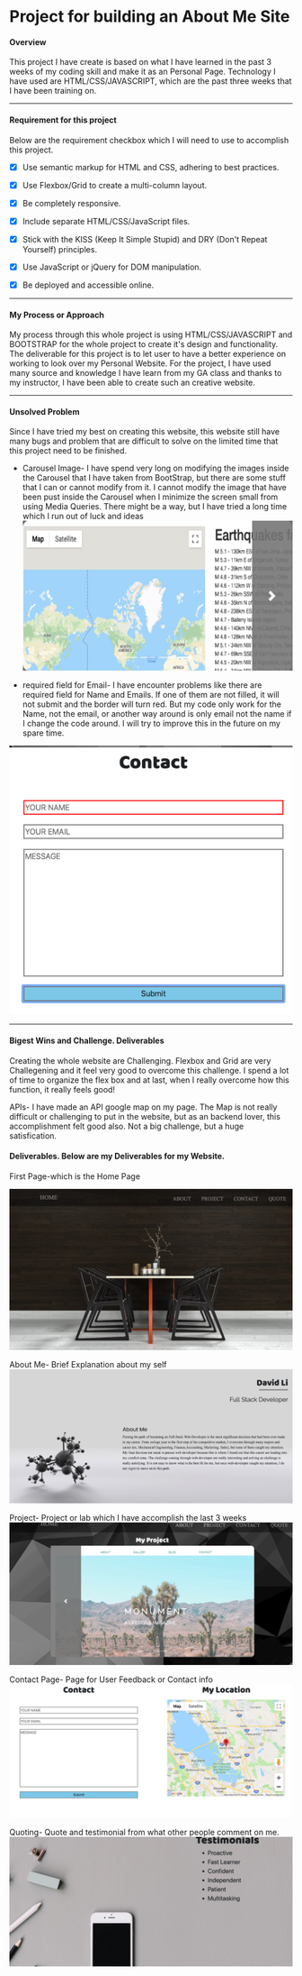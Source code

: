 # Project for building an About Me Site

#### Overview

This project I have create is based on what I have learned in the past 3 weeks of my coding skill and make it as an Personal Page. Technology I have used are HTML/CSS/JAVASCRIPT, which are the past three weeks that I have been training on. 

---

#### Requirement for this project

Below are the requirement checkbox which I will need to use to accomplish this project.

- [x] Use semantic markup for HTML and CSS, adhering to best practices.
- [x] Use Flexbox/Grid to create a multi-column layout.
- [x] Be completely responsive.
- [x] Include separate HTML/CSS/JavaScript files.
- [x] Stick with the KISS (Keep It Simple Stupid) and DRY (Don't Repeat Yourself) principles.
- [x] Use JavaScript or jQuery for DOM manipulation.
- [x] Be deployed and accessible online.


---

#### My Process or Approach 
My process through this whole project is using HTML/CSS/JAVASCRIPT and BOOTSTRAP for the whole project to create it's design and functionality. The deliverable for this project is to let user to have a better experience on working to look over my Personal Website. For the project, I have used many source and knowledge I have learn from my GA class and thanks to my instructor, I have been able to create such an creative website. 

---

#### Unsolved Problem
Since I have tried my best on creating this website, this website still have many bugs and problem that are difficult to solve on the limited time that this project need to be finished. 

 - Carousel Image- I have spend very long on modifying the images inside the Carousel that I have taken from BootStrap, but there are some stuff that I can or cannot modify from it. I cannot modify the image that have been pust inside the Carousel when I minimize the screen small from using Media Queries. There might be a way, but I have tried a long time which I run out of luck and ideas 
 ![alt text](Screenshots/project_SS.png "Carousel Images")

 - required field for Email- I have encounter problems like there are required field for Name and Emails. If one of them are not filled, it will not submit and the border will turn red. But my code only work for the Name, not the email, or another way around is only email not the name if I change the code around. I will try to improve this in the future on my spare time. 

 ![alt text](Screenshots/contact_SS.png "Contact Images")


---

#### Bigest Wins and Challenge. Deliverables

Creating the whole website are Challenging. Flexbox and Grid are very Challegening and it feel very good to overcome this challenge. I spend a lot of time to organize the flex box and at last, when I really overcome how this function, it really feels good! 

APIs- I have made an API google map on my page. The Map is not really difficult or challenging to put in the website, but as an backend lover, this accomplishment felt good also. Not a big challenge, but a huge satisfication.

#### Deliverables. Below are my Deliverables for my Website.

First Page-which is the Home Page

![alt text](Screenshots/My_First_Page.png "My First Page")

About Me- Brief Explanation about my self
![alt text](Screenshots/about_me.png "About Me Page")

Project- Project or lab which I have accomplish the last 3 weeks
![alt text](Screenshots/project_page.png "My Project Page")

Contact Page- Page for User Feedback or Contact info
![alt text](Screenshots/contact_page.png "My Contact Page")

Quoting- Quote and testimonial from what other people comment on me.
![alt text](Screenshots/quote_page.png "My Quote Page")





